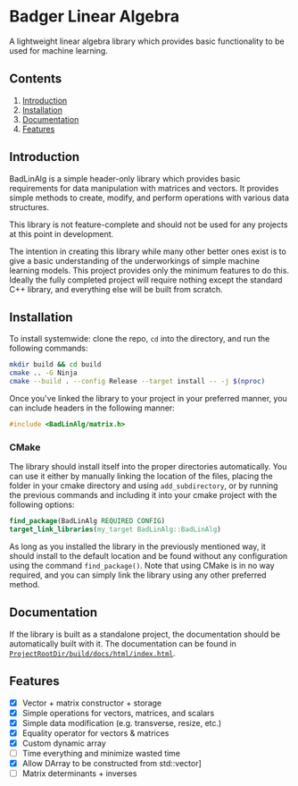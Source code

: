 # Badger Linear Algebra

A lightweight linear algebra library which provides basic functionality to be used for machine learning.

## Contents

1. [Introduction](#introduction)
2. [Installation](#installation)
3. [Documentation](#documentation)
4. [Features](#features)

## Introduction

BadLinAlg is a simple header-only library which provides basic requirements for data manipulation with matrices and vectors. It provides simple methods to create, modify, and perform operations with various data structures.

This library is not feature-complete and should not be used for any projects at this point in development.

The intention in creating this library while many other better ones exist is to give a basic understanding of the underworkings of simple machine learning models. This project provides only the minimum features to do this. Ideally the fully completed project will require nothing except the standard C++ library, and everything else will be built from scratch.

## Installation

To install systemwide: clone the repo, `cd` into the directory, and run the following commands:

```bash
mkdir build && cd build
cmake .. -G Ninja
cmake --build . --config Release --target install -- -j $(nproc)
```

Once you've linked the library to your project in your preferred manner, you can include headers in the following manner:

```cpp
#include <BadLinAlg/matrix.h>
```


### CMake

The library should install itself into the proper directories automatically. You can use it either by manually linking the location of the files, placing the folder in your cmake directory and using `add_subdirectory`, or by running the previous commands and including it into your cmake project with the following options:

```cmake
find_package(BadLinAlg REQUIRED CONFIG)
target_link_libraries(my_target BadLinAlg::BadLinAlg)
```

As long as you installed the library in the previously mentioned way, it should install to the default location and be found without any configuration using the command `find_package()`. Note that using CMake is in no way required, and you can simply link the library using any other preferred method.

## Documentation

If the library is built as a standalone project, the documentation should be automatically built with it. The documentation can be found in [`ProjectRootDir/build/docs/html/index.html`](build/docs/html/index.html).

## Features

 - [x] Vector + matrix constructor + storage
 - [x] Simple operations for vectors, matrices, and scalars
 - [x] Simple data modification (e.g. transverse, resize, etc.)
 - [x] Equality operator for vectors & matrices
 - [x] Custom dynamic array
 - [ ] Time everything and minimize wasted time
 - [x] Allow DArray to be constructed from std::vector]
 - [ ] Matrix determinants + inverses

